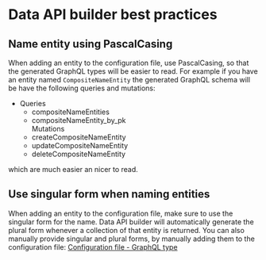 # Data API builder best practices

## Name entity using PascalCasing

When adding an entity to the configuration file, use PascalCasing, so that the generated GraphQL types will be easier to read. For example if you have an entity named `CompositeNameEntity` the generated GraphQL schema will be have the following queries and mutations:

- Queries
  - compositeNameEntities
  - compositeNameEntity_by_pk  
Mutations
  - createCompositeNameEntity
  - updateCompositeNameEntity
  - deleteCompositeNameEntity

which are much easier an nicer to read.

## Use singular form when naming entities

When adding an entity to the configuration file, make sure to use the singular form for the name. Data API builder will automatically generate the plural form whenever a collection of that entity is returned. You can also manually provide singular and plural forms, by manually adding them to the configuration file: [Configuration file - GraphQL type](./configuration-file.md#graphql-type)
